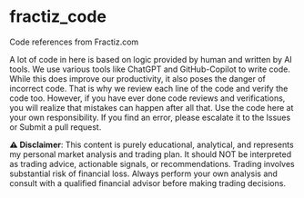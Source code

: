 # fractiz_code
Code references from Fractiz.com

A lot of code in here is based on logic provided by human and written by AI tools. 
We use various tools like ChatGPT and GitHub-Copilot to write code. While this does improve our productivity, it also poses the danger of incorrect code. That is why we review each line of the code and verify the code too. However, if you have ever done code reviews and verifications, you will realize that mistakes can happen after all that. Use the code here at your own responsibility. If you find an error, please escalate it to the Issues or Submit a pull request.

**⚠️ Disclaimer**: This content is purely educational, analytical, and represents my personal market analysis and trading plan. It should NOT be interpreted as trading advice, actionable signals, or recommendations. Trading involves substantial risk of financial loss. Always perform your own analysis and consult with a qualified financial advisor before making trading decisions.


